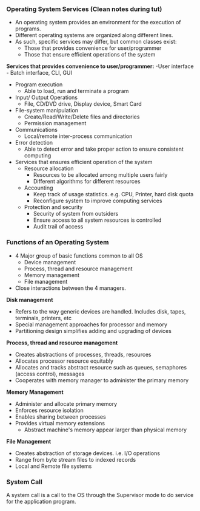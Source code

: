 ### Operating System Services (Clean notes during tut)
- An operating system provides an environment for the execution of programs.
- Different operating systems are organized along different lines.
- As such, specific services may differ, but common classes exist:
	- Those that provides convenience for user/programmer
	- Those that ensure efficient operations of the system

**Services that provides convenience to user/programmer:**
-User interface
	- Batch interface, CLI, GUI
- Program execution
	- Able to load, run and terminate a program
- Input/ Output Operations
	- File, CD/DVD drive, Display device, Smart Card
- File-system manipulation
	- Create/Read/Write/Delete files and directories
	- Permission management
- Communications
	- Local/remote inter-process communication
- Error detection
	- Able to detect error and take proper action to ensure consistent computing
- Services that ensures efficient operation of the system 
	- Resource allocation
		- Resources to be allocated among multiple users fairly 
		- Different algorithms for different resources
	- Accounting
		- Keep track of usage statistics. e.g. CPU, Printer, hard disk quota
		- Reconfigure system to improve computing services
	- Protection and security
		- Security of system from outsiders
		- Ensure access to all system resources is controlled
		- Audit trail of access

### Functions of an Operating System
- 4 Major group of basic functions common to all OS
	- Device management
	- Process, thread and resource management
	- Memory management
	- File management
- Close interactions between the 4 managers.

**Disk management**
- Refers to the way generic devices are handled. Includes disk, tapes, terminals, printers, etc
- Special management approaches for processor and memory
- Partitioning design simplifies adding and upgrading of devices

**Process, thread and resource management**
- Creates abstractions of processes, threads, resources
- Allocates processor resource equitably 
- Allocates and tracks abstract resource such as queues, semaphores (access control), messages
- Cooperates with memory manager to administer the primary memory

**Memory Management**
- Administer and allocate primary memory
- Enforces resource isolation
- Enables sharing between processes
- Provides virtual memory extensions
	- Abstract machine's memory appear larger than physical memory

**File Management**
- Creates abstraction of storage devices. i.e. I/O operations
- Range from byte stream files to indexed records
- Local and Remote file systems


### System Call
A system call is a call to the OS through the Supervisor mode to do service for the application program. 